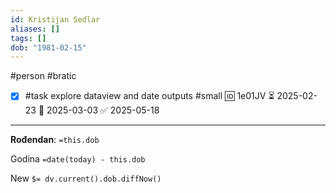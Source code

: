 ```yaml
---
id: Kristijan Sedlar
aliases: []
tags: []
dob: "1981-02-15"
---
```

#person #bratic

- [x] #task explore dataview and date outputs #small 🆔 1e01JV ⏳ 2025-02-23 📅 2025-03-03 ✅ 2025-05-18
___

**Rođendan**: `=this.dob`

Godina `=date(today) - this.dob`

New `$= dv.current().dob.diffNow()`
